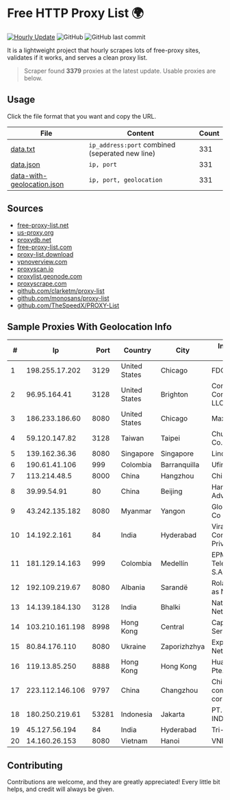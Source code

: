 
# Free HTTP Proxy List 🌍

[![Hourly Update](https://github.com/mertguvencli/http-proxy-list/actions/workflows/main.yml/badge.svg?branch=main)](https://github.com/mertguvencli/http-proxy-list/actions/workflows/main.yml)
![GitHub](https://img.shields.io/github/license/mertguvencli/http-proxy-list)
![GitHub last commit](https://img.shields.io/github/last-commit/mertguvencli/http-proxy-list)

It is a lightweight project that hourly scrapes lots of free-proxy sites, validates if it works, and serves a clean proxy list.


> Scraper found **3379** proxies at the latest update. Usable proxies are below.

## Usage

Click the file format that you want and copy the URL.


|File|Content|Count|
|----|-------|-----|
|[data.txt](https://raw.githubusercontent.com/mertguvencli/http-proxy-list/main/proxy-list/data.txt)|`ip_address:port` combined (seperated new line)|331|
|[data.json](https://raw.githubusercontent.com/mertguvencli/http-proxy-list/main/proxy-list/data.json)|`ip, port`|331|
|[data-with-geolocation.json](https://raw.githubusercontent.com/mertguvencli/http-proxy-list/main/proxy-list/data-with-geolocation.json)|`ip, port, geolocation`|331|

## Sources

* [free-proxy-list.net](https://free-proxy-list.net)
* [us-proxy.org](https://www.us-proxy.org)
* [proxydb.net](http://proxydb.net)
* [free-proxy-list.com](https://free-proxy-list.com/?page=&port=&type%5B%5D=http&type%5B%5D=https&up_time=0&search=Search)
* [proxy-list.download](https://www.proxy-list.download/HTTP)
* [vpnoverview.com](https://vpnoverview.com/privacy/anonymous-browsing/free-proxy-servers)
* [proxyscan.io](https://www.proxyscan.io)
* [proxylist.geonode.com](https://proxylist.geonode.com/api/proxy-list?limit=300&page=1&sort_by=lastChecked&sort_type=desc&protocols=http,https)
* [proxyscrape.com](https://api.proxyscrape.com/v2/?request=displayproxies&protocol=http&timeout=10000&country=all&ssl=all&anonymity=all)
* [github.com/clarketm/proxy-list](https://raw.githubusercontent.com/clarketm/proxy-list/master/proxy-list-raw.txt)
* [github.com/monosans/proxy-list](https://raw.githubusercontent.com/monosans/proxy-list/main/proxies/http.txt)
* [github.com/TheSpeedX/PROXY-List](https://raw.githubusercontent.com/TheSpeedX/PROXY-List/master/http.txt)


## Sample Proxies With Geolocation Info

|#|Ip|Port|Country|City|Internet Service Provider|
|-|--|----|-------|----|-------------------------|
|1|198.255.17.202|3129|United States|Chicago|FDCservers.net|
|2|96.95.164.41|3128|United States|Brighton|Comcast Cable Communications, LLC|
|3|186.233.186.60|8080|United States|Chicago|Maxihost LTDA|
|4|59.120.147.82|3128|Taiwan|Taipei|Chunghwa Telecom Co., Ltd.|
|5|139.162.36.36|8080|Singapore|Singapore|Linode, LLC|
|6|190.61.41.106|999|Colombia|Barranquilla|Ufinet Panama S.A.|
|7|113.214.48.5|8000|China|Hangzhou|Chinanet|
|8|39.99.54.91|80|China|Beijing|Hangzhou Alibaba Advertising Co|
|9|43.242.135.182|8080|Myanmar|Yangon|Global Technology Co|
|10|14.192.2.161|84|India|Hyderabad|Viral Communications Private Limited|
|11|181.129.14.163|999|Colombia|Medellín|EPM Telecomunicaciones S.A. E.S.P.|
|12|192.109.219.67|8080|Albania|Sarandë|Roland Delia trading as NEWAVE|
|13|14.139.184.130|3128|India|Bhalki|National Knowledge Network|
|14|103.210.161.198|8998|Hong Kong|Central|Capitalonline Data Service Co., LTD|
|15|80.84.176.110|8080|Ukraine|Zaporizhzhya|Express Radio Networks|
|16|119.13.85.250|8888|Hong Kong|Hong Kong|Huawei International Pte. LTD|
|17|223.112.146.106|9797|China|Changzhou|China Mobile communications corporation|
|18|180.250.219.61|53281|Indonesia|Jakarta|PT. TELKOM INDONESIA|
|19|45.127.56.194|84|India|Hyderabad|Tri-Networks|
|20|14.160.26.153|8080|Vietnam|Hanoi|VNPT-VNNIC|



## Contributing

Contributions are welcome, and they are greatly appreciated! Every
little bit helps, and credit will always be given.

